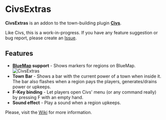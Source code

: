 # CivsExtras

**CivsExtras** is an addon to the town-building plugin [**Civs**](https://www.spigotmc.org/resources/civs.67350/).

Like Civs, this is a work-in-progress. If you have any feature suggestion or bug report, please create an [Issue](https://github.com/JotaFaD/CivsExtras/issues). 

## Features

- **[BlueMap](https://www.spigotmc.org/resources/bluemap.83557/) support** - Shows markers for regions on BlueMap.
![CivsExtras](https://i.imgur.com/1xdoL7A.png)
- **Town Bar** - Shows a bar with the current power of a town when inside it. The bar also flashes when a region pays the players, generates/drains power or upkeeps.
- **F-Key binding**   - Let players open Civs' menu (or any command really) by pressing F with an empty hand.
- **Sound effect** - Play a sound when a region upkeeps.

Please, visit the [Wiki](https://github.com/JotaFaD/CivsExtras/wiki) for more information.
